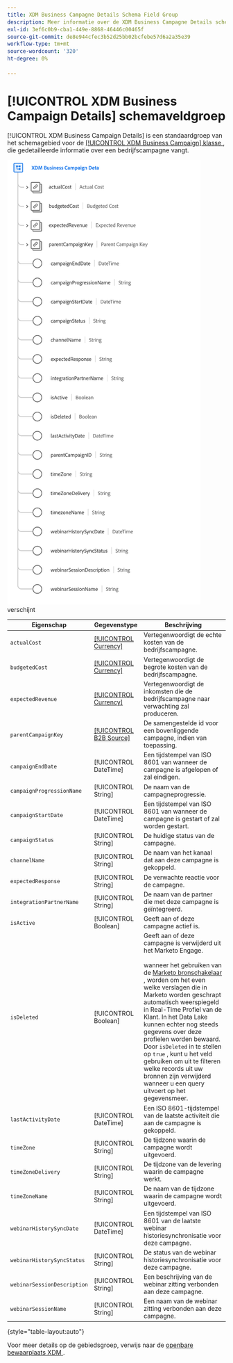 ```yaml
---
title: XDM Business Campagne Details Schema Field Group
description: Meer informatie over de XDM Business Campagne Details schema veldgroep.
exl-id: 3ef6c0b9-cba1-449e-8868-46446c00465f
source-git-commit: de8e944cfec3b52d25bb02bcfebe57d6a2a35e39
workflow-type: tm+mt
source-wordcount: '320'
ht-degree: 0%

---
```


# [!UICONTROL XDM Business Campaign Details] schemaveldgroep

[!UICONTROL XDM Business Campaign Details] is een standaardgroep van het schemagebied voor de [[!UICONTROL XDM Business Campaign] klasse &#x200B;](../../classes/b2b/business-campaign.md), die gedetailleerde informatie over een bedrijfscampagne vangt.

![&#x200B; de structuur van de XDM het gebiedsgroep van Details Bedrijfs van de Campagne aangezien het in UI &#x200B;](../../images/field-groups/b2b/business-campaign-details.png) verschijnt

| Eigenschap | Gegevenstype | Beschrijving |
| --- | --- | --- |
| `actualCost` | [[!UICONTROL Currency]](../../data-types/currency.md) | Vertegenwoordigt de echte kosten van de bedrijfscampagne. |
| `budgetedCost` | [[!UICONTROL Currency]](../../data-types/currency.md) | Vertegenwoordigt de begrote kosten van de bedrijfscampagne. |
| `expectedRevenue` | [[!UICONTROL Currency]](../../data-types/currency.md) | Vertegenwoordigt de inkomsten die de bedrijfscampagne naar verwachting zal produceren. |
| `parentCampaignKey` | [[!UICONTROL B2B Source]](../../data-types/b2b-source.md) | De samengestelde id voor een bovenliggende campagne, indien van toepassing. |
| `campaignEndDate` | [!UICONTROL DateTime] | Een tijdstempel van ISO 8601 van wanneer de campagne is afgelopen of zal eindigen. |
| `campaignProgressionName` | [!UICONTROL String] | De naam van de campagneprogressie. |
| `campaignStartDate` | [!UICONTROL DateTime] | Een tijdstempel van ISO 8601 van wanneer de campagne is gestart of zal worden gestart. |
| `campaignStatus` | [!UICONTROL String] | De huidige status van de campagne. |
| `channelName` | [!UICONTROL String] | De naam van het kanaal dat aan deze campagne is gekoppeld. |
| `expectedResponse` | [!UICONTROL String] | De verwachte reactie voor de campagne. |
| `integrationPartnerName` | [!UICONTROL String] | De naam van de partner die met deze campagne is geïntegreerd. |
| `isActive` | [!UICONTROL Boolean] | Geeft aan of deze campagne actief is. |
| `isDeleted` | [!UICONTROL Boolean] | Geeft aan of deze campagne is verwijderd uit het Marketo Engage.<br><br> wanneer het gebruiken van de [&#x200B; Marketo bronschakelaar &#x200B;](../../../sources/connectors/adobe-applications/marketo/marketo.md), worden om het even welke verslagen die in Marketo worden geschrapt automatisch weerspiegeld in Real-Time Profiel van de Klant. In het Data Lake kunnen echter nog steeds gegevens over deze profielen worden bewaard. Door `isDeleted` in te stellen op `true` , kunt u het veld gebruiken om uit te filteren welke records uit uw bronnen zijn verwijderd wanneer u een query uitvoert op het gegevensmeer. |
| `lastActivityDate` | [!UICONTROL DateTime] | Een ISO 8601-tijdstempel van de laatste activiteit die aan de campagne is gekoppeld. |
| `timeZone` | [!UICONTROL String] | De tijdzone waarin de campagne wordt uitgevoerd. |
| `timeZoneDelivery` | [!UICONTROL String] | De tijdzone van de levering waarin de campagne werkt. |
| `timeZoneName` | [!UICONTROL String] | De naam van de tijdzone waarin de campagne wordt uitgevoerd. |
| `webinarHistorySyncDate` | [!UICONTROL DateTime] | Een tijdstempel van ISO 8601 van de laatste webinar historiesynchronisatie voor deze campagne. |
| `webinarHistorySyncStatus` | [!UICONTROL String] | De status van de webinar historiesynchronisatie voor deze campagne. |
| `webinarSessionDescription` | [!UICONTROL String] | Een beschrijving van de webinar zitting verbonden aan deze campagne. |
| `webinarSessionName` | [!UICONTROL String] | Een naam van de webinar zitting verbonden aan deze campagne. |

{style="table-layout:auto"}

Voor meer details op de gebiedsgroep, verwijs naar de [&#x200B; openbare bewaarplaats XDM &#x200B;](https://github.com/adobe/xdm/blob/master/components/fieldgroups/campaign/campaign-details.schema.json).
